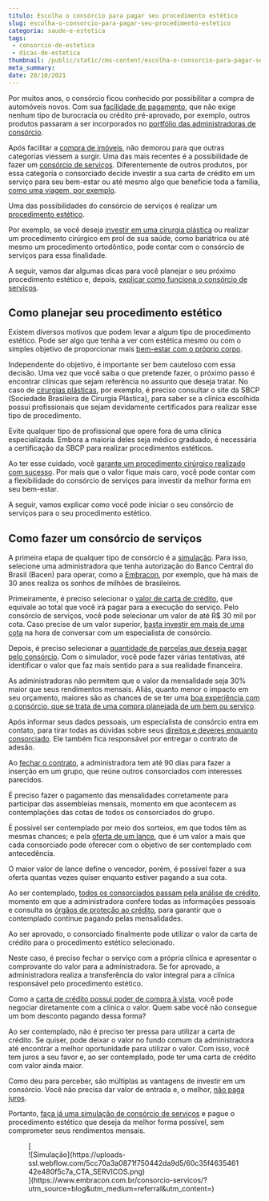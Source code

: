 ```yaml
---
titulo: Escolha o consórcio para pagar seu procedimento estético
slug: escolha-o-consorcio-para-pagar-seu-procedimento-estetico
categoria: saude-e-estetica
tags:
 - consorcio-de-estetica
 - dicas-de-estetica
thumbnail: /public/static/cms-content/escolha-o-consorcio-para-pagar-seu-procedimento-estetico.jpg
meta_summary: 
date: 20/10/2021
---
```

Por muitos anos, o consórcio ficou conhecido por possibilitar a compra de automóveis novos. Com sua [facilidade de pagamento](https://www.embracon.com.br/blog/quanto-preciso-pagar-para-fazer-um-consorcio), que não exige nenhum tipo de burocracia ou crédito pré-aprovado, por exemplo, outros produtos passaram a ser incorporados no [portfólio das administradoras de consórcio](https://www.embracon.com.br/blog/afinal-o-que-uma-administradora-de-consorcio-faz).

Após facilitar a [compra de imóveis](https://www.embracon.com.br/blog/hora-certa-comprar-imovel), não demorou para que outras categorias viessem a surgir. Uma das mais recentes é a possibilidade de fazer um [consórcio de serviços](https://www.embracon.com.br/blog/consorcio-de-servicos-tudo-o-que-voce-precisa-saber-sobre-o-assunto). Diferentemente de outros produtos, por essa categoria o consorciado decide investir a sua carta de crédito em um serviço para seu bem-estar ou até mesmo algo que beneficie toda a família, [como uma viagem, por exemplo](https://www.embracon.com.br/tag/consorcio-de-viagem).

Uma das possibilidades do consórcio de serviços é realizar um [procedimento estético](https://www.embracon.com.br/blog/procedimento-estetico-vantagens-e-desvantagens).

Por exemplo, se você deseja [investir em uma cirurgia plástica](https://www.embracon.com.br/blog/tudo-sobre-o-consorcio-de-cirurgia-plastica-embracon) ou realizar um procedimento cirúrgico em prol de sua saúde, como bariátrica ou até mesmo um procedimento ortodôntico, pode contar com o consórcio de serviços para essa finalidade.

A seguir, vamos dar algumas dicas para você planejar o seu próximo procedimento estético e, depois, [explicar como funciona o consórcio de serviços](https://www.embracon.com.br/blog/conheca-os-principais-consorcios-de-servicos-embracon).

Como planejar seu procedimento estético 
----------------------------------------

Existem diversos motivos que podem levar a algum tipo de procedimento estético. Pode ser algo que tenha a ver com estética mesmo ou com o simples objetivo de proporcionar mais [bem-estar com o próprio corpo](https://www.embracon.com.br/blog/conheca-a-relacao-entre-estresse-e-beleza-agora-mesmo).

Independente do objetivo, é importante ser bem cauteloso com essa decisão. Uma vez que você saiba o que pretende fazer, o próximo passo é encontrar clínicas que sejam referência no assunto que deseja tratar. No caso de [cirurgias plásticas](https://www.embracon.com.br/blog/tudo-sobre-o-consorcio-de-cirurgia-plastica-embracon), por exemplo, é preciso consultar o site da SBCP (Sociedade Brasileira de Cirurgia Plástica), para saber se a clínica escolhida possui profissionais que sejam devidamente certificados para realizar esse tipo de procedimento.

Evite qualquer tipo de profissional que opere fora de uma clínica especializada. Embora a maioria deles seja médico graduado, é necessária a certificação da SBCP para realizar procedimentos estéticos.

Ao ter esse cuidado, você [garante um procedimento cirúrgico realizado com sucesso](https://www.embracon.com.br/blog/5-duvidas-sobre-o-consorcio-de-cirurgia). Por mais que o valor fique mais caro, você pode contar com a flexibilidade do consórcio de serviços para investir da melhor forma em seu bem-estar.

A seguir, vamos explicar como você pode iniciar o seu consórcio de serviços para o seu procedimento estético.

Como fazer um consórcio de serviços 
------------------------------------

A primeira etapa de qualquer tipo de consórcio é a [simulação](https://www.embracon.com.br/blog/simulacao-de-consorcio). Para isso, selecione uma administradora que tenha autorização do Banco Central do Brasil (Bacen) para operar, como a [Embracon](https://www.embracon.com.br/), por exemplo, que há mais de 30 anos realiza os sonhos de milhões de brasileiros.

Primeiramente, é preciso selecionar o [valor de carta de crédito](https://www.embracon.com.br/blog/tudo-o-que-voce-precisa-saber-sobre-a-carta-de-credito-de-consorcios), que equivale ao total que você irá pagar para a execução do serviço. Pelo consórcio de serviços, você pode selecionar um valor de até R$ 30 mil por cota. Caso precise de um valor superior, [basta investir em mais de uma cota](https://www.embracon.com.br/blog/afinal-posso-fazer-mais-de-um-consorcio-ao-mesmo-tempo-entenda) na hora de conversar com um especialista de consórcio.

Depois, é preciso selecionar a [quantidade de parcelas que deseja pagar pelo consórcio](https://www.embracon.com.br/blog/como-calcular-as-parcelas-no-consorcio). Com o simulador, você pode fazer várias tentativas, até identificar o valor que faz mais sentido para a sua realidade financeira.

As administradoras não permitem que o valor da mensalidade seja 30% maior que seus rendimentos mensais. Aliás, quanto menor o impacto em seu orçamento, maiores são as chances de se ter uma [boa experiência com o consórcio, que se trata de uma compra planejada de um bem ou serviço](https://www.embracon.com.br/blog/consorcios-segredos-que-nao-te-contaram).

Após informar seus dados pessoais, um especialista de consórcio entra em contato, para tirar todas as dúvidas sobre seus [direitos e deveres enquanto consorciado](https://www.embracon.com.br/blog/tire-todas-as-suas-duvidas-sobre-os-direitos-e-deveres-do-consorciado). Ele também fica responsável por entregar o contrato de adesão.

Ao [fechar o contrato](https://www.embracon.com.br/blog/saiba-o-que-avaliar-antes-de-assinar-um-contrato-de-consorcio), a administradora tem até 90 dias para fazer a inserção em um grupo, que reúne outros consorciados com interesses parecidos.

É preciso fazer o pagamento das mensalidades corretamente para participar das assembleias mensais, momento em que acontecem as contemplações das cotas de todos os consorciados do grupo.

É possível ser contemplado por meio dos sorteios, em que todos têm as mesmas chances; e pela [oferta de um lance](https://www.embracon.com.br/conhecaoconsorcio/como-ofertar-um-lance), que é um valor a mais que cada consorciado pode oferecer com o objetivo de ser contemplado com antecedência.

O maior valor de lance define o vencedor, porém, é possível fazer a sua oferta quantas vezes quiser enquanto estiver pagando a sua cota.

Ao ser contemplado, [todos os consorciados passam pela análise de crédito](https://www.embracon.com.br/blog/como-funciona-a-analise-de-credito-no-consorcio), momento em que a administradora confere todas as informações pessoais e consulta os [órgãos de proteção ao crédito](https://www.embracon.com.br/blog/o-que-e-o-spc-serasa-e-como-ele-influencia-na-sua-vida-financeira), para garantir que o contemplado continue pagando pelas mensalidades.

Ao ser aprovado, o consorciado finalmente pode utilizar o valor da carta de crédito para o procedimento estético selecionado.

Neste caso, é preciso fechar o serviço com a própria clínica e apresentar o comprovante do valor para a administradora. Se for aprovado, a administradora realiza a transferência do valor integral para a clínica responsável pelo procedimento estético.

Como a [carta de crédito possui poder de compra à vista](https://www.embracon.com.br/blog/o-que-e-a-carta-de-credito-como-funciona-e-como-usar), você pode negociar diretamente com a clínica o valor. Quem sabe você não consegue um bom desconto pagando dessa forma?

Ao ser contemplado, não é preciso ter pressa para utilizar a carta de crédito. Se quiser, pode deixar o valor no fundo comum da administradora até encontrar a melhor oportunidade para utilizar o valor. Com isso, você tem juros a seu favor e, ao ser contemplado, pode ter uma carta de crédito com valor ainda maior.

Como deu para perceber, são múltiplas as vantagens de investir em um consórcio. Você não precisa dar valor de entrada e, o melhor, [não paga juros](https://www.embracon.com.br/blog/consorcio-nao-tem-juros-entenda).

Portanto, [faça já uma simulação de consórcio de serviços](https://www.embracon.com.br/consorcio-servicos) e pague o procedimento estético que deseja da melhor forma possível, sem comprometer seus rendimentos mensais.

<figure class="w-richtext-figure-type-image w-richtext-align-center">[<div>![Simulação](https://uploads-ssl.webflow.com/5cc70a3a0871f750442da9d5/60c35f463546142e480f5c7a_CTA_SERVICOS.png)</div>](https://www.embracon.com.br/consorcio-servicos/?utm_source=blog&utm_medium=referral&utm_content=)</figure>
